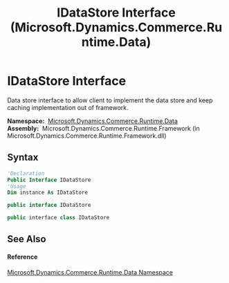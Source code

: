 ﻿---
title: IDataStore Interface (Microsoft.Dynamics.Commerce.Runtime.Data)
TOCTitle: IDataStore Interface
ms:assetid: T:Microsoft.Dynamics.Commerce.Runtime.Data.IDataStore
ms:mtpsurl: https://technet.microsoft.com/en-us/library/microsoft.dynamics.commerce.runtime.data.idatastore(v=AX.60)
ms:contentKeyID: 65320891
ms.date: 05/18/2015
mtps_version: v=AX.60
f1_keywords:
- Microsoft.Dynamics.Commerce.Runtime.Data.IDataStore
dev_langs:
- CSharp
- C++
- VB
---

# IDataStore Interface

Data store interface to allow client to implement the data store and keep caching implementation out of framework.

**Namespace:**  [Microsoft.Dynamics.Commerce.Runtime.Data](microsoft-dynamics-commerce-runtime-data-namespace.md)  
**Assembly:**  Microsoft.Dynamics.Commerce.Runtime.Framework (in Microsoft.Dynamics.Commerce.Runtime.Framework.dll)

## Syntax

``` vb
'Declaration
Public Interface IDataStore
'Usage
Dim instance As IDataStore
```

``` csharp
public interface IDataStore
```

``` c++
public interface class IDataStore
```

## See Also

#### Reference

[Microsoft.Dynamics.Commerce.Runtime.Data Namespace](microsoft-dynamics-commerce-runtime-data-namespace.md)

